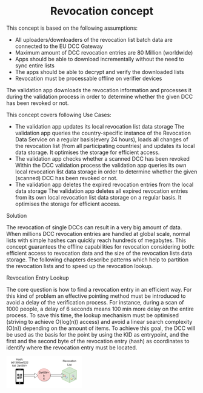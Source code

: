 <h1 align="center">
    Revocation concept
</h1>

This concept is based on the following assumptions:
- All uploaders/downloaders of the revocation list batch data are connected to the EU DCC Gateway
- Maximum amount of DCC revocation entries are 80 Million (worldwide)
- Apps should be able to download incrementally without the need to sync entire lists
- The apps should be able to decrypt and verify the downloaded lists
- Revocation must be processable offline on verifier devices


The validation app downloads the revocation information and processes it during the validation process in order to determine whether the given DCC has been revoked or not.


This concept covers following Use Cases:
- The validation app updates its local revocation list data storage
The validation app queries the country-specific instance of the Revocation Data Service on a regular basis(every 24 hours), loads all changes of the revocation list (from all participating countries) and updates its local data storage. It optimises the storage for efficient access.
- The validation app checks whether a scanned DCC has been revoked
Within the DCC validation process the validation app queries its own local revocation list data storage in order to determine whether the given (scanned) DCC has been revoked or not.
- The validation app deletes the expired revocation entries from the local data storage
The validation app deletes all expired revocation entries from its own local revocation list data storage on a regular basis. It optimises the storage for efficient access.


Solution

The revocation of single DCCs can result in a very big amount of data. When millions DCC revocation entries are handled at global scale, normal lists with simple hashes can quickly reach hundreds of megabytes. This concept guarantees the offline capabilities for revocation considering both: efficient access to revocation data and the size of the revocation lists data storage. The following chapters describe patterns which help to partition the revocation lists and to speed up the revocation lookup. 

Revocation Entry Lookup

The core question is how to find a revocation entry in an efficient way. For this kind of problem an effective pointing method must be introduced to avoid a delay of the verification process. For instance, during a scan of 1000 people, a delay of 6 seconds means 100 min more delay on the entire process.  To save this time, the lookup mechanism must be optimised (striving to achieve O(log(n)) access) and avoid a linear search complexity (O(n)) depending on the amount of items. To achieve this goal, the DCC will be used as the basis for the point by using the KID as entrypoint, and the first and the second byte of the revocation entry (hash) as coordinates to identify where the revocation entry must be located.

<img src="revocation_entry_lookup.png" width="200" />